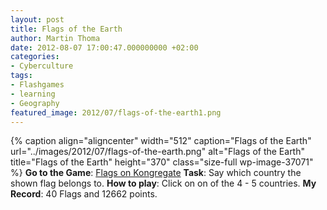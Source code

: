 ```yaml
---
layout: post
title: Flags of the Earth
author: Martin Thoma
date: 2012-08-07 17:00:47.000000000 +02:00
categories:
- Cyberculture
tags:
- Flashgames
- learning
- Geography
featured_image: 2012/07/flags-of-the-earth1.png
---
```

{% caption align="aligncenter" width="512" caption="Flags of the Earth" url="../images/2012/07/flags-of-the-earth.png" alt="Flags of the Earth" title="Flags of the Earth" height="370" class="size-full wp-image-37071" %}
<strong>Go to the Game</strong>: <a href="http://www.kongregate.com/games/KingDotCom/flags">Flags on Kongregate</a>
<strong>Task</strong>: Say which country the shown flag belongs to.
<strong>How to play</strong>: Click on on of the 4 - 5 countries.
<strong>My Record</strong>: 40 Flags and 12662 points.

